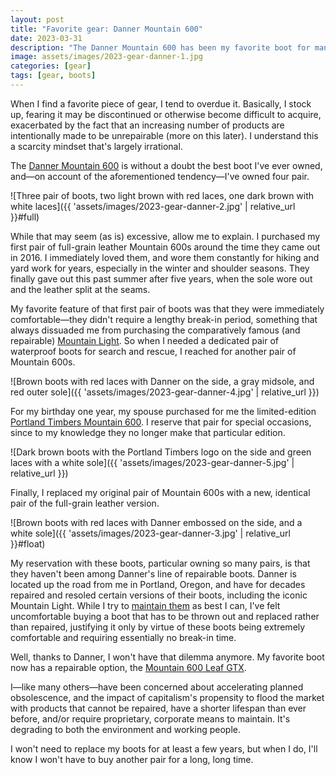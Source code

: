 ```yaml
---
layout: post
title: "Favorite gear: Danner Mountain 600"
date: 2023-03-31
description: "The Danner Mountain 600 has been my favorite boot for many years. Danner just made it even better, with a version that can be repaired"
image: assets/images/2023-gear-danner-1.jpg
categories: [gear]
tags: [gear, boots]
---
```


When I find a favorite piece of gear, I tend to overdue it. Basically, I stock up, fearing it may be discontinued or otherwise become difficult to acquire, exacerbated by the fact that an increasing number of products are intentionally made to be unrepairable (more on this later). I understand this a scarcity mindset that's largely irrational.

The [Danner Mountain 600](https://www.danner.com/productfamily/mountain-600/men:hike?sortId=product_family-asc&stock_status%5B%5D=1&stock_status%5B%5D=0) is without a doubt the best boot I've ever owned, and—on account of the aforementioned tendency—I've owned four pair.

![Three pair of boots, two light brown with red laces, one dark brown with white laces]({{ 'assets/images/2023-gear-danner-2.jpg' | relative_url }}#full)

While that may seem (as is) excessive, allow me to explain. I purchased my first pair of full-grain leather Mountain 600s around the time they came out in 2016. I immediately loved them, and wore them constantly for hiking and yard work for years, especially in the winter and shoulder seasons. They finally gave out this past summer after five years, when the sole wore out and the leather split at the seams.

My favorite feature of that first pair of boots was that they were immediately comfortable—they didn't require a lengthy break-in period, something that always dissuaded me from purchasing the comparatively famous (and repairable) [Mountain Light](https://www.danner.com/mtn-light.html). So when I needed a dedicated pair of waterproof boots for search and rescue, I reached for another pair of Mountain 600s.

![Brown boots with red laces with Danner on the side, a gray midsole, and red outer sole]({{ 'assets/images/2023-gear-danner-4.jpg' | relative_url }})

For my birthday one year, my spouse purchased for me the limited-edition [Portland Timbers Mountain 600](https://www.mlssoccer.com/news/portland-timbers-team-danner-produce-timbers-600-hiking-boot). I reserve that pair for special occasions, since to my knowledge they no longer make that particular edition.

![Dark brown boots with the Portland Timbers logo on the side and green laces with a white sole]({{ 'assets/images/2023-gear-danner-5.jpg' | relative_url }})

Finally, I replaced my original pair of Mountain 600s with a new, identical pair of the full-grain leather version.

![Brown boots with red laces with Danner embossed on the side, and a white sole]({{ 'assets/images/2023-gear-danner-3.jpg' | relative_url }}#float)

My reservation with these boots, particular owning so many pairs, is that they haven't been among Danner's line of repairable boots. Danner is located up the road from me in Portland, Oregon, and have for decades repaired and resoled certain versions of their boots, including the iconic Mountain Light. While I try to [maintain them](https://www.danner.com/men/boot-care?sortId=position-asc&stock_status%5B%5D=1&stock_status%5B%5D=0) as best I can, I've felt uncomfortable buying a boot that has to be thrown out and replaced rather than repaired, justifying it only by virtue of these boots being extremely comfortable and requiring essentially no break-in time. 

Well, thanks to Danner, I won't have that dilemma anymore. My favorite boot now has a repairable option, the [Mountain 600 Leaf GTX]((https://www.danner.com/recraftable-boots?sortId=product-family&gender%5B%5D=5338&stock_status%5B%5D=1&stock_status%5B%5D=0)).

I—like many others—have been concerned about accelerating planned obsolescence, and the impact of capitalism's propensity to flood the market with products that cannot be repaired, have a shorter lifespan than ever before, and/or require proprietary, corporate means to maintain. It's degrading to both the environment and working people.

I won't need to replace my boots for at least a few years, but when I do, I'll know I won't have to buy another pair for a long, long time.